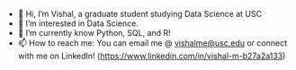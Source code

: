 - 👋 Hi, I’m Vishal, a graduate student studying Data Science at USC
- 👀 I’m interested in Data Science.
- 🌱 I’m currently know Python, SQL, and R!
- 📫 How to reach me: You can email me @ vishalme@usc.edu or connect with me on LinkedIn! (https://www.linkedin.com/in/vishal-m-b27a2a133)

<!---
vmeno0020/vmeno0020 is a ✨ special ✨ repository because its `README.md` (this file) appears on your GitHub profile.
You can click the Preview link to take a look at your changes.
--->
